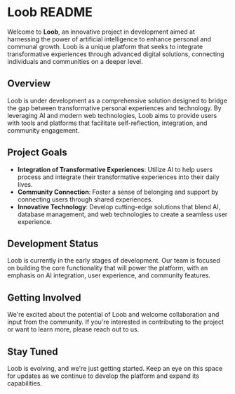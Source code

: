 # Loob README

Welcome to **Loob**, an innovative project in development aimed at harnessing the power of artificial intelligence to enhance personal and communal growth. Loob is a unique platform that seeks to integrate transformative experiences through advanced digital solutions, connecting individuals and communities on a deeper level.

## Overview

Loob is under development as a comprehensive solution designed to bridge the gap between transformative personal experiences and technology. By leveraging AI and modern web technologies, Loob aims to provide users with tools and platforms that facilitate self-reflection, integration, and community engagement.

## Project Goals

- **Integration of Transformative Experiences**: Utilize AI to help users process and integrate their transformative experiences into their daily lives.
- **Community Connection**: Foster a sense of belonging and support by connecting users through shared experiences.
- **Innovative Technology**: Develop cutting-edge solutions that blend AI, database management, and web technologies to create a seamless user experience.

## Development Status

Loob is currently in the early stages of development. Our team is focused on building the core functionality that will power the platform, with an emphasis on AI integration, user experience, and community features.

## Getting Involved

We're excited about the potential of Loob and welcome collaboration and input from the community. If you're interested in contributing to the project or want to learn more, please reach out to us.

## Stay Tuned

Loob is evolving, and we're just getting started. Keep an eye on this space for updates as we continue to develop the platform and expand its capabilities.
